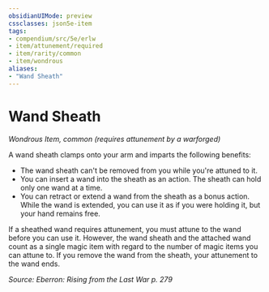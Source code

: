 ```yaml
---
obsidianUIMode: preview
cssclasses: json5e-item
tags:
- compendium/src/5e/erlw
- item/attunement/required
- item/rarity/common
- item/wondrous
aliases: 
- "Wand Sheath"
---
```

# Wand Sheath
*Wondrous Item, common (requires attunement by a warforged)*  


A wand sheath clamps onto your arm and imparts the following benefits:

- The wand sheath can't be removed from you while you're attuned to it.  
- You can insert a wand into the sheath as an action. The sheath can hold only one wand at a time.  
- You can retract or extend a wand from the sheath as a bonus action. While the wand is extended, you can use it as if you were holding it, but your hand remains free.  

If a sheathed wand requires attunement, you must attune to the wand before you can use it. However, the wand sheath and the attached wand count as a single magic item with regard to the number of magic items you can attune to. If you remove the wand from the sheath, your attunement to the wand ends.

*Source: Eberron: Rising from the Last War p. 279*